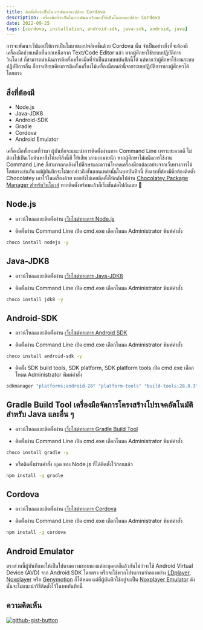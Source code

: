 ```yaml
---
title: ติดตั้งสิ่งจำเป็นในการพัฒนาแอปด้วย Cordova
description: เครื่องมือที่จำเป็นในการพัฒนาเว็บแอปให้เป็นโมบายแอปด้วย Cordova
date: 2022-09-25
tags: [cordova, installation, android-sdk, java-sdk, android, java]
---
```


การจะพัฒนาเว็ปแอปให้การเป็นโมบายแอปพลิเคชั่นด้วย Cordova นั้น จำเป็นอย่างยิ่งที่จะต้องมีเครื่องมือช่วยเหลือที่นอกเหนือจาก Text/Code Editor แล้ว หากผู้ศึกษาใช้ระบบปฏิบัติการวินโดวส์ ก็สามารถดำเนินการติดตั้งเครื่องมือที่จำเป็นตามบทบันทึกนี้ได้ แต่หากว่าผู้ศึกษาใช้งานระบบปฏิบัติการอื่น ก็อาจเทียบเคียงการติดตั้งเครื่องไม้เครื่องมือเหล่านี้จากระบบปฏิบัติการของผู้ศึกษาได้โดยตรง

## สิ่งที่ต้องมี

- Node.js
- Java-JDK8
- Android-SDK
- Gradle
- Cordova
- Android Emulator

เครื่องมือทั้งหมดที่ว่ามา ผู้บันทึกจะแนะนำการติดตั้งผ่านทาง Command Line เพราะสะดวกดี ไม่ต้องไปเปิดเว็บค้นหาสิ่งโน้นทีสิ่งนี้ที ให้เสียเวลามากมายนัก หากผู้ศึกษาไม่ถนัดการใช้งาน Command Line ก็สามารถกดลิงค์ไปศึกษาและดาวน์โหลดเครื่องมือแต่ละอย่างจากเว็บทางการได้โดยตรงเช่นกัน แต่ผู้บันทึกจะไม่ขอกล่าวถึงขั้นตอนเหล่านั้นในบทบันทึกนี้ สิ่งแรกที่ต้องมีคือต้องติดตั้ง Chocolatey เอาไว้ในเครื่องด้วย หากยังไม่เคยติดตั้งให้กลับไปอ่าน [Chocolatey Package Manager สำหรับวินโดวส์][choco-install] หากติดตั้งพร้อมแล้วก็เริ่มขั้นต่อไปกันเลย :rocket:

[choco-install]: ../others/chocolatey-package-manager-for-windows.md

## Node.js
- ดาวน์โหลดและติดตั้งผ่าน [เว็บไซต์ทางการ Node.js][nodejs]

[nodejs]: https://nodejs.org/en/

- ติดตั้งผ่าน Command Line เปิด cmd.exe เลือกโหมด Administrator พิมพ์คำสั่ง

```sh
choco install nodejs -y
```

## Java-JDK8
- ดาวน์โหลดและติดตั้งผ่าน [เว็บไซต์ทางการ Java-JDK8][jdk8]

[jdk8]: https://www.oracle.com/java/technologies/javase/javase8u211-later-archive-downloads.html

- ติดตั้งผ่าน Command Line เปิด cmd.exe เลือกโหมด Administrator พิมพ์คำสั่ง

```sh
choco install jdk8 -y
```

## Android-SDK
- ดาวน์โหลดและติดตั้งผ่าน [เว็บไซต์ทางการ Android SDK][sdk]

[sdk]: https://developer.android.com/studio#command-tools

- ติดตั้งผ่าน Command Line เปิด cmd.exe เลือกโหมด Administrator พิมพ์คำสั่ง

```sh
choco install android-sdk -y
```

- ติดตั้ง SDK build tools, SDK platform, SDK platform tools เปิด cmd.exe เลือกโหมด Administrator พิมพ์คำสั่ง
```sh
sdkmanager "platforms;android-28" "platform-tools" "build-tools;28.0.3"
```

## Gradle Build Tool เครื่องมือจัดการโครงสร้างโปรเจคอัตโนมัติสำหรับ Java และอื่น ๆ
- ดาวน์โหลดและติดตั้งผ่าน [เว็บไซต์ทางการ Gradle Build Tool][gradle]

[gradle]: https://gradle.org/

- ติดตั้งผ่าน Command Line เปิด cmd.exe เลือกโหมด Administrator พิมพ์คำสั่ง
```sh
choco install gradle -y
```

- หรือติดตั้งผ่านคำสั่ง `npm` ของ Node.js ที่ได้ติดตั้งไว้ก่อนแล้ว

```sh
npm install -g gradle
```

## Cordova
- ดาวน์โหลดและติดตั้งผ่าน [เว็บไซต์ทางการ Cordova][cordova]

[cordova]: https://cordova.apache.org/

- ติดตั้งผ่าน Command Line เปิด cmd.exe เลือกโหมด Administrator พิมพ์คำสั่ง

```sh
npm install -g cordova
```

## Android Emulator

ตรงส่วนนี้ผู้บันทึกขอให้เป็นไปตามความชอบของแต่ละบุคคลก็แล้วกันไม่ว่าจะใช้ Android Virtual Device (AVD) จาก Android SDK โดยตรง หรือจะใช้พวกโปรแกรมจำลองอย่าง [LDplayer][ld], [Noxplayer][nox] หรือ [Genymotion][geny] ก็ได้หมด แต่ที่ผู้บันทึกใช้อยู่จะเป็น [Noxplayer Emulator][nox] ดังนั้นจะไม่แนะนำวิธีติดตั้งไว้ในบทบันทึกนี้

[ld]: https://th.ldplayer.net/
[nox]: https://th.bignox.com/
[geny]: https://www.genymotion.com/

## ความคิดเห็น

[![github-gist-button](https://user-images.githubusercontent.com/52767363/191145099-9f4a51a2-35cc-495f-82e1-284d769a9052.png)][comment]

[comment]: https://gist.github.com/Komsan74/4f4754c2e53db6e7601afb8b7b731de2
